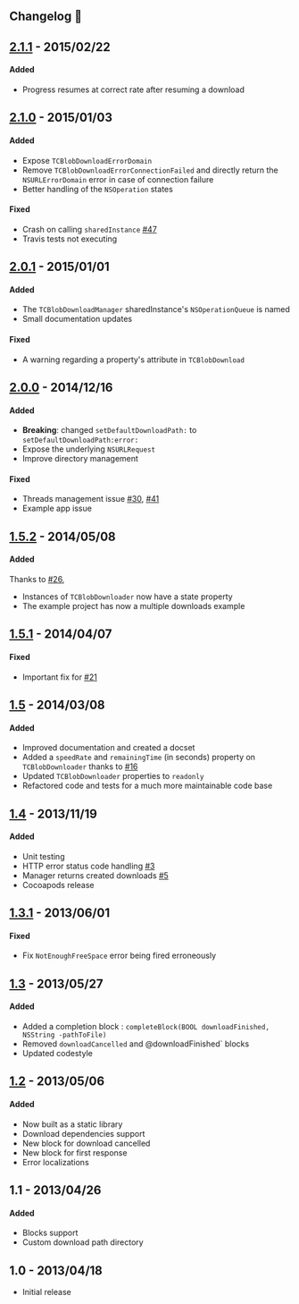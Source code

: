 ## Changelog :memo:

## [2.1.1] - 2015/02/22
#### Added
- Progress resumes at correct rate after resuming a download

## [2.1.0] - 2015/01/03
#### Added
- Expose `TCBlobDownloadErrorDomain`
- Remove `TCBlobDownloadErrorConnectionFailed` and directly return the `NSURLErrorDomain` error in case of connection failure
- Better handling of the `NSOperation` states

#### Fixed
- Crash on calling `sharedInstance` [#47](https://github.com/thibaultCha/TCBlobDownload/issues/47)
- Travis tests not executing

## [2.0.1] - 2015/01/01
#### Added
- The `TCBlobDownloadManager` sharedInstance's `NSOperationQueue` is named
- Small documentation updates

#### Fixed
- A warning regarding a property's attribute in `TCBlobDownload`

## [2.0.0] - 2014/12/16
#### Added
- **Breaking**: changed `setDefaultDownloadPath:` to `setDefaultDownloadPath:error:`
- Expose the underlying `NSURLRequest`
- Improve directory management

#### Fixed
- Threads management issue [#30](https://github.com/thibaultCha/TCBlobDownload/issues/30), [#41](https://github.com/thibaultCha/TCBlobDownload/issues/41)
- Example app issue

## [1.5.2] - 2014/05/08
#### Added
Thanks to [#26](https://github.com/thibaultCha/TCBlobDownload/issues/26),
- Instances of `TCBlobDownloader` now have a state property
- The example project has now a multiple downloads example

## [1.5.1] - 2014/04/07
#### Fixed
- Important fix for [#21](https://github.com/thibaultCha/TCBlobDownload/issues/21)

## [1.5] - 2014/03/08
#### Added
- Improved documentation and created a docset
- Added a `speedRate` and `remainingTime` (in seconds) property on `TCBlobDownloader` thanks to [#16](https://github.com/thibaultCha/TCBlobDownload/issues/16)
- Updated `TCBlobDownloader` properties to `readonly`
- Refactored code and tests for a much more maintainable code base

## [1.4] - 2013/11/19
#### Added
- Unit testing
- HTTP error status code handling [#3](https://github.com/thibaultCha/TCBlobDownload/pull/3)
- Manager returns created downloads [#5](https://github.com/thibaultCha/TCBlobDownload/pull/5)
- Cocoapods release

## [1.3.1] - 2013/06/01
#### Fixed
- Fix `NotEnoughFreeSpace` error being fired erroneously

## [1.3] - 2013/05/27
#### Added
- Added a completion block : `completeBlock(BOOL downloadFinished, NSString -pathToFile)`
- Removed `downloadCancelled` and @downloadFinished` blocks
- Updated codestyle

## [1.2] - 2013/05/06
#### Added
- Now built as a static library
- Download dependencies support
- New block for download cancelled
- New block for first response
- Error localizations

## 1.1 - 2013/04/26
#### Added
- Blocks support
- Custom download path directory

## 1.0 - 2013/04/18
- Initial release

[2.1.1]: https://github.com/thibaultCha/TCBlobDownload/compare/2.1.0...2.1.1
[2.1.0]: https://github.com/thibaultCha/TCBlobDownload/compare/2.0.1...2.1.0
[2.0.1]: https://github.com/thibaultCha/TCBlobDownload/compare/2.0.0...2.0.1
[2.0.0]: https://github.com/thibaultCha/TCBlobDownload/compare/1.5.2...2.0.0
[1.5.2]: https://github.com/thibaultCha/TCBlobDownload/compare/1.5.1...1.5.2
[1.5.1]: https://github.com/thibaultCha/TCBlobDownload/compare/1.5...1.5.1
[1.5]: https://github.com/thibaultCha/TCBlobDownload/compare/1.4...1.5
[1.4]: https://github.com/thibaultCha/TCBlobDownload/compare/1.3.1...1.4
[1.3.1]: https://github.com/thibaultCha/TCBlobDownload/compare/1.3...1.3.1
[1.3]: https://github.com/thibaultCha/TCBlobDownload/compare/1.2...1.3
[1.2]: https://github.com/thibaultCha/TCBlobDownload/compare/1.1...1.2
